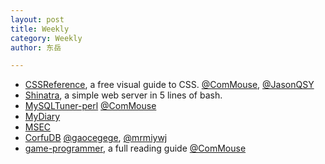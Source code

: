 ```yaml
---
layout: post
title: Weekly
category: Weekly
author: 东岳

---
```


- [CSSReference](http://cssreference.io/), a free visual guide to CSS.
[@ComMouse](https://github.com/ComMouse), [@JasonQSY](https://github.com/JasonQSY)
- [Shinatra](https://github.com/benrady/shinatra), a simple web server in 5 lines of bash.
- [MySQLTuner-perl](https://github.com/major/MySQLTuner-perl)
[@ComMouse](https://github.com/ComMouse)
- [MyDiary](https://github.com/erttyy8821/MyDiary)
- [MSEC](https://github.com/Tencent/MSEC)
- [CorfuDB](https://github.com/CorfuDB/CorfuDB)
[@gaocegege](https://github.com/gaocegege), [@mrmiywj](https://github.com/mrmiywj)
- [game-programmer](https://github.com/miloyip/game-programmer), a full reading guide
[@ComMouse](https://github.com/ComMouse)
